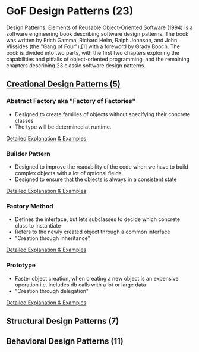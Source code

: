 # GoF Design Patterns (23)

Design Patterns: Elements of Reusable Object-Oriented Software (1994) is a software engineering book describing software design patterns. 
The book was written by Erich Gamma, Richard Helm, Ralph Johnson, and John Vlissides (the "Gang of Four"),[1] with a foreword by 
Grady Booch. The book is divided into two parts, with the first two chapters exploring the capabilities and pitfalls of 
object-oriented programming, and the remaining chapters describing 23 classic software design patterns. 

## [Creational Design Patterns (5)](https://github.com/Iretha/ebook-design-patterns/blob/master/src/com/smdev/gof/creational)

### Abstract Factory aka "Factory of Factories"
* Designed to create families of objects without specifying their concrete classes
* The type will be determined at runtime.

[Detailed Explanation & Examples](https://github.com/Iretha/ebook-design-patterns/blob/master/src/com/smdev/gof/creational/abstract_factory)

### Builder Pattern
* Designed to improve the readability of the code when we have to build complex objects with a lot of optional fields
* Designed to ensure that the objects is always in a consistent state

[Detailed Explanation & Examples](https://github.com/Iretha/ebook-design-patterns/blob/master/src/com/smdev/gof/creational/builder)

### Factory Method
* Defines the interface, but lets subclasses to decide which concrete class to instantiate
* Refers to the newly created object through a common interface
* "Creation through inheritance"

[Detailed Explanation & Examples](https://github.com/Iretha/ebook-design-patterns/blob/master/src/com/smdev/gof/creational/factory_method)

### Prototype
* Faster object creation, when creating a new object is an expensive operation i.e. includes db calls with a lot or large data
* "Creation through delegation"

[Detailed Explanation & Examples](https://github.com/Iretha/ebook-design-patterns/blob/master/src/com/smdev/gof/creational/prototype)


## Structural Design Patterns (7)
## Behavioral Design Patterns (11)